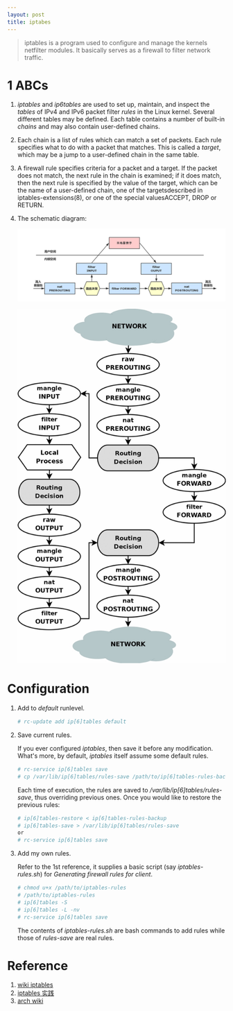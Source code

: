 ```yaml
---
layout: post
title: iptabes
---
```


> iptables is a program used to configure and manage the kernels netfilter modules. It basically serves as a firewall to filter network traffic.

# 1 ABCs

1. *iptables* and *ip6tables* are used to set up, maintain, and inspect the *tables* of IPv4 and IPv6 packet filter *rules* in the Linux kernel.  Several different tables may be defined.  Each table contains a number of built-in *chains* and may also contain user-defined chains.
2. Each chain is a list of rules which can match a set of packets.  Each rule specifies what to do with a packet that matches.  This is called a *target*,  which  may be a jump to a user-defined chain in the same table.
3. A firewall rule specifies criteria for a packet and a target.  If  the packet  does  not  match, the next rule in the chain is examined; if it does match, then the next rule is specified by the value of the target, which  can  be  the  name  of  a user-defined chain, one of the targetsdescribed in iptables-extensions(8),  or  one  of  the  special  valuesACCEPT, DROP or RETURN.
4. The schematic diagram:

    ![diagram 1](/assets/iptables_arch.png)

    ![diagram 2](/assets/iptables_traverse.jpg)
    
# Configuration

1. Add to *default* runlevel.

    ```bash
    # rc-update add ip[6]tables default
    ```
2. Save current rules.

    If you ever configured *iptables*, then save it before any modification.  What's more, by default, *iptables* itself assume some default rules.

    ```bash
    # rc-service ip[6]tables save
    # cp /var/lib/ip[6]tables/rules-save /path/to/ip[6]tables-rules-backup
    ```
    Each time of execution, the rules are saved to */var/lib/ip[6]tables/rules-save*, thus overriding previous ones. Once you would like to restore the previous rules:

    ```bash
    # ip[6]tables-restore < ip[6]tables-rules-backup
    # ip[6]tables-save > /var/lib/ip[6]tables/rules-save
    or
    # rc-service ip[6]tables save
    ```
3. Add my own rules.

    Refer to the 1st reference, it supplies a basic script (say *iptables-rules.sh*) for *Generating firewall rules for client*.

    ```bash
    # chmod u+x /path/to/iptables-rules
    # /path/to/iptables-rules
    # ip[6]tables -S
    # ip[6]tables -L -nv
    # rc-service ip[6]tables save
    ```
    The contents of *iptables-rules.sh* are bash commands to add rules while those of *rules-save* are real rules.

# Reference

1. [wiki iptables](https://wiki.gentoo.org/wiki/Iptables)
2. [iptables 实践](https://wsgzao.github.io/post/iptables/)
3. [arch wiki](https://wiki.archlinux.org/index.php/Iptables)
